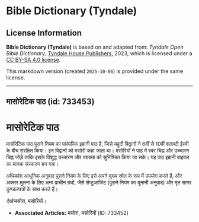 # Bible Dictionary (Tyndale)

## License Information

**Bible Dictionary (Tyndale)** is based on and adapted from: _Tyndale Open Bible Dictionary_, [Tyndale House Publishers](https://tyndaleopenresources.com/), 2023, which is licensed under a [CC BY-SA 4.0 license](https://creativecommons.org/licenses/by-sa/4.0/legalcode.en).

This markdown version (created `2025-10-06`) is provided under the same license.



--------------------------------

## मासोरेटिक पाठ (id: 733453)

मासोरेटिक पाठ
=============

मासोरेटिक पाठ पुराने नियम का पारंपरिक इब्रानी पाठ है, जिसे यहूदी विद्वानों ने 6वीं से 10वीं शताब्दी ईस्वी के बीच संरक्षित किया। इन विद्वानों को मसोरी कहा जाता था। मसोरियों ने पाठ में स्वर चिह्न और उच्चारण चिह्न जोड़े ताकि इसके विशुद्ध उच्चारण और व्याख्या को सुनिश्चित किया जा सके। यह पाठ इब्रानी बाइबल का मानक संस्करण बन गया।

अधिकांश आधुनिक अनुवाद पुराने नियम के लिए इसे अपने मुख्य स्रोत के रूप में उपयोग करते हैं, और अक्सर तुलना के लिए अन्य प्राचीन ग्रंथों, जैसे सेप्टुआजिंट (पुराने नियम का यूनानी अनुवाद) और मृत सागर कुण्डलपत्रों के साथ करते हैं।

*देखें* मसोरा, मसोरियों।

* **Associated Articles:** मसोरा, मसोरियों (ID: 733452)

